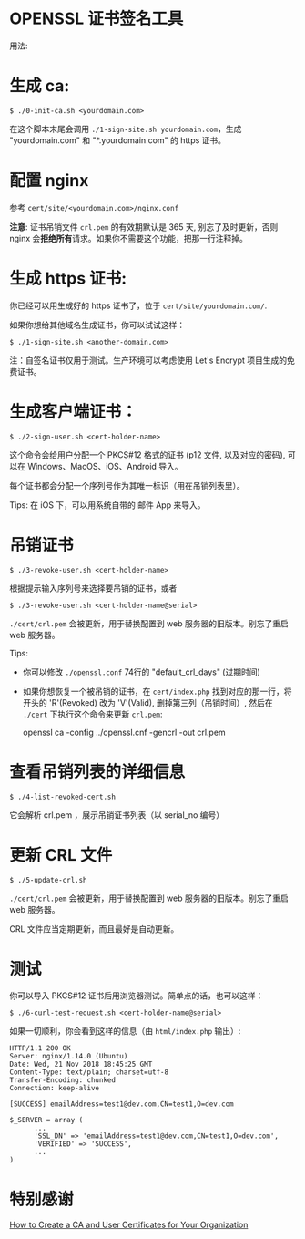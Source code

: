 OPENSSL 证书签名工具
====

用法:

# 生成 ca:

    $ ./0-init-ca.sh <yourdomain.com>

在这个脚本末尾会调用 `./1-sign-site.sh yourdomain.com`，生成 "yourdomain.com" 和 "*.yourdomain.com" 的 https 证书。

# 配置 nginx

参考 `cert/site/<yourdomain.com>/nginx.conf`

**注意**: 证书吊销文件 `crl.pem` 的有效期默认是 365 天, 别忘了及时更新，否则 nginx 会**拒绝所有**请求。如果你不需要这个功能，把那一行注释掉。

# 生成 https 证书:

你已经可以用生成好的 https 证书了，位于 `cert/site/yourdomain.com/`.

如果你想给其他域名生成证书，你可以试试这样：

    $ ./1-sign-site.sh <another-domain.com>

注：自签名证书仅用于测试。生产环境可以考虑使用 Let's Encrypt 项目生成的免费证书。

# 生成客户端证书：

    $ ./2-sign-user.sh <cert-holder-name>

这个命令会给用户分配一个 PKCS#12 格式的证书 (p12 文件, 以及对应的密码), 可以在 Windows、MacOS、iOS、Android 导入。

每个证书都会分配一个序列号作为其唯一标识（用在吊销列表里）。

Tips: 在 iOS 下，可以用系统自带的 邮件 App 来导入。

# 吊销证书

    $ ./3-revoke-user.sh <cert-holder-name>

根据提示输入序列号来选择要吊销的证书，或者

    $ ./3-revoke-user.sh <cert-holder-name@serial>

`./cert/crl.pem` 会被更新，用于替换配置到 web 服务器的旧版本。别忘了重启 web 服务器。

Tips:

* 你可以修改 `./openssl.conf` 74行的 "default_crl_days" (过期时间)

* 如果你想恢复一个被吊销的证书，在 `cert/index.php` 找到对应的那一行，将开头的 'R'(Revoked) 改为 'V'(Valid), 删掉第三列（吊销时间）, 然后在 `./cert` 下执行这个命令来更新 `crl.pem`:

    openssl ca -config ../openssl.cnf -gencrl -out crl.pem

# 查看吊销列表的详细信息

    $ ./4-list-revoked-cert.sh

它会解析 crl.pem ，展示吊销证书列表（以 serial_no 编号）

# 更新 CRL 文件

    $ ./5-update-crl.sh

`./cert/crl.pem` 会被更新，用于替换配置到 web 服务器的旧版本。别忘了重启 web 服务器。

CRL 文件应当定期更新，而且最好是自动更新。

# 测试

你可以导入 PKCS#12 证书后用浏览器测试。简单点的话，也可以这样：

    $ ./6-curl-test-request.sh <cert-holder-name@serial>

如果一切顺利，你会看到这样的信息（由 `html/index.php` 输出）:

```
HTTP/1.1 200 OK
Server: nginx/1.14.0 (Ubuntu)
Date: Wed, 21 Nov 2018 18:45:25 GMT
Content-Type: text/plain; charset=utf-8
Transfer-Encoding: chunked
Connection: keep-alive

[SUCCESS] emailAddress=test1@dev.com,CN=test1,O=dev.com

$_SERVER = array (
      ...
      'SSL_DN' => 'emailAddress=test1@dev.com,CN=test1,O=dev.com',
      'VERIFIED' => 'SUCCESS',
      ...
)
```

# 特别感谢

[How to Create a CA and User Certificates for Your Organization](https://help.cloud.fabasoft.com/index.php?topic=doc/How-to-Create-a-CA-and-User-Certificates-for-Your-Organization-in-Fabasoft-Cloud/certificate-revocation-list-via-openssl.htm)
